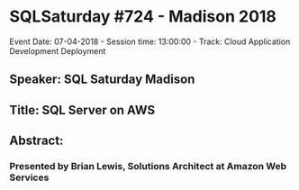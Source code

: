 # SQLSaturday #724 - Madison 2018
Event Date: 07-04-2018 - Session time: 13:00:00 - Track: Cloud Application Development  Deployment
## Speaker: SQL Saturday Madison
## Title: SQL Server on AWS
## Abstract:
### Presented by Brian Lewis, Solutions Architect at Amazon Web Services
